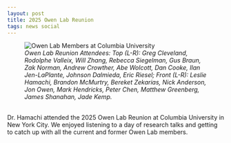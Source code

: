 ```yaml
---
layout: post
title: 2025 Owen Lab Reunion
tags: news social
---
```


<figure>
<img src="https://lesliehamachi.github.io/post_content/2025_07_12_Owen_Lab_Reunion.jpg" alt="Owen Lab Members at Columbia University" title="Owen Lab Members at Columbia University">
<figcaption><em>Owen Lab Reunion Attendees:
Top (L-R): Greg Cleveland, Rodolphe Valleix, Will Zhang, Rebecca Siegelman, Gus Braun, Zak Norman, Andrew Crowther, Abe Wolcott, Dan Cooke, Ilan Jen-LaPlante, Johnson Dalmieda, Eric Riesel; 
  Front (L-R): Leslie Hamachi, Brandon McMurtry, Bereket Zekarias, Nick Anderson, Jon Owen, Mark Hendricks, Peter Chen, Matthew Greenberg, James Shanahan, Jade Kemp.</em></figcaption>
</figure>  
<br>
Dr. Hamachi attended the 2025 Owen Lab Reunion at Columbia University in New York City. We enjoyed listening to a day of research talks and getting to catch up with all the current and former Owen Lab members.
